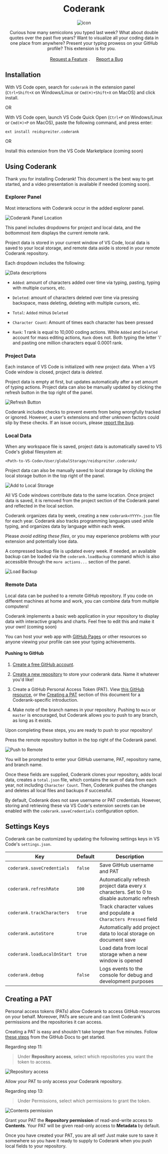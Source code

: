 <div align="center">

# Coderank

![icon](./icon.png)

</div>

<p align="center">
 Curious how many semicolons you typed last week? What about double quotes over the past five years? Want to visualize all your coding data in one place from anywhere? Present your typing prowess on your GitHub profile? This extension is for you.
    <br>
    <br>
    <a href="https://github.com/reidspreiter/coderank/issues/new?assignees=&labels=enhancement&projects=&template=feature_request.md&title=">Request a Feature</a>
 .
    <a href="https://github.com/reidspreiter/coderank/issues/new?assignees=&labels=bug&projects=&template=bug_report.md&title=">Report a Bug</a>
</p>

## Installation

With VS Code open, search for `coderank` in the extension panel (`Ctrl+Shift+X` on Windows/Linux or `Cmd(⌘)+Shift+X` on MacOS) and click install.

OR

With VS Code open, launch VS Code Quick Open (`Ctrl+P` on Windows/Linux or `Cmd(⌘)+P` on MacOS), paste the following command, and press enter:

```
ext install reidspreiter.coderank
```

OR

Install this extension from the VS Code Marketplace (coming soon)

## Using Coderank

Thank you for installing Coderank! This document is the best way to get started, and a video presentation is available if needed (coming soon).

### Explorer Panel

Most interactions with Coderank occur in the added explorer panel.

![Coderank Panel Location](./static/location.png)

This panel includes dropdowns for project and local data, and the bottommost item displays the current remote rank.

Project data is stored in your current window of VS Code, local data is saved to your local storage, and remote data aside is stored in your remote Coderank repository.

Each dropdown includes the following:

![Data descriptions](./static/panelDescriptions.png)

- `Added`: amount of characters added over time via typing, pasting, typing with multiple cursors, etc.

- `Deleted`: amount of characters deleted over time via pressing backspace, mass deleting, deleting with multiple cursors, etc.

- `Total`: `Added` minus `Deleted`

- `Character Count`: Amount of times each character has been pressed

- `Rank`: 1 rank is equal to 10,000 coding actions. While `Added` and `Deleted` account for mass editing actions, `Rank` does not. Both typing the letter 'i' and pasting one million characters equal 0.0001 rank.

### Project Data

Each instance of VS Code is initialized with new project data. When a VS Code window is closed, project data is _deleted_.

Project data is empty at first, but updates automatically after a set amount of typing actions. Project data can also be manually updated by clicking the refresh button in the top right of the panel.

![Refresh Button](./static/refresh.png)

Coderank includes checks to prevent events from being wrongfully tracked or ignored. However, a user's extensions and other unknown factors could slip by these checks. If an issue occurs, please [report the bug](https://github.com/reidspreiter/coderank/issues/new?assignees=&labels=bug&projects=&template=bug_report.md&title=).


### Local Data

When any workspace file is saved, project data is automatically saved to VS Code's global filesystem at: 

```
<Path-to-VS-Code>/User/globalStorage/reidspreiter.coderank/
```

Project data can also be manually saved to local storage by clicking the local storage button in the top right of the panel.

![Add to Local Storage](./static/projectToLocal.png)

All VS Code windows contribute data to the same location. Once project data is saved, it is removed from the project section of the Coderank panel and reflected in the local section.

Coderank organizes data by week, creating a new `coderank<YYYY>.json` file for each year. Coderank also tracks programming languages used while typing, and organizes data by language within each week.

Please _avoid editing these files_, or you may experience problems with your extension and potentially lose data.

A compressed backup file is updated every week. If needed, an available backup can be loaded via the `coderank.loadBackup` command which is also accessible through the `more actions...` section of the panel.

![Load Backup](./static/loadBackup.png)

### Remote Data

Local data can be pushed to a remote GitHub repository. If you code on different machines at home and work, you can combine data from multiple computers!

Coderank implements a basic web application in your repository to display data with interactive graphs and charts. Feel free to edit this and make it your own! (coming soon)

You can host your web app with [GitHub Pages](https://pages.github.com/) or other resources so anyone viewing your profile can see your typing achievements.

#### Pushing to GitHub

1. [Create a free GitHub account](https://github.com/).

2. [Create a new repository](https://docs.github.com/en/repositories/creating-and-managing-repositories/quickstart-for-repositories) to store your coderank data. Name it whatever you'd like!

3. Create a GitHub Personal Access Token (PAT). View [this GitHub resource](https://docs.github.com/en/authentication/keeping-your-account-and-data-secure/managing-your-personal-access-tokens#creating-a-fine-grained-personal-access-token), or the [Creating a PAT](#creating-a-pat) section of this document for a Coderank-specific introduction.

4. Make note of the branch names in your repository. Pushing to `main` or `master` is encouraged, but Coderank allows you to push to any branch, as long as it exists.

Upon completing these steps, you are ready to push to your repository!

Press the remote repository button in the top right of the Coderank panel.

![Push to Remote](./static/localToRemote.png)

You will be prompted to enter your GitHub username, PAT, repository name, and branch name.

Once these fields are supplied, Coderank clones your repository, adds local data, creates a `total.json` file, which contains the sum of data from each year, not including `Character Count`. Then, Coderank pushes the changes and deletes all local files and backups if successful.

By default, Coderank does not save username or PAT credentials. However, storing and retrieving these via VS Code's extension secrets can be enabled with the `coderank.saveCredentials` configuration option.

## Settings Keys

Coderank can be customized by updating the following settings keys in VS Code's `settings.json`.

| Key | Default | Description |
|-----|---------|-------------|
| `coderank.saveCredentials` | `false` | Save GitHub username and PAT
| `coderank.refreshRate` | `100` | Automatically refresh project data every `X` characters. Set to 0 to disable automatic refresh |
| `coderank.trackCharacters` | `true` | Track character values and populate a `Characters Pressed` field |
| `coderank.autoStore` | `true` | Automatically add project data to local storage on document save |
| `coderank.loadLocalOnStart` | `true` | Load data from local storage when a new window is opened |
| `coderank.debug` | `false` | Logs events to the console for debug and development purposes |

## Creating a PAT

Personal access tokens (PATs) allow Coderank to access GitHub resources on your behalf. Moreover, PATs are secure and can limit Coderank's permissions and the repositories it can access.

Creating a PAT is easy and shouldn't take longer than five minutes. Follow [these steps](https://docs.github.com/en/authentication/keeping-your-account-and-data-secure/managing-your-personal-access-tokens#creating-a-fine-grained-personal-access-token) from the GitHub Docs to get started.

Regarding step 11:
>Under **Repository access**, select which repositories you want the token to access.

![Repository access](./static/PATRepository.png)

Allow your PAT to only access your Coderank repository.

Regarding step 13:
>Under Permissions, select which permissions to grant the token.

![Contents permission](./static/PATPermissions.png)

Grant your PAT the **Repository permission** of read-and-write access to **Contents**. Your PAT will be given read-only access to **Metadata** by default.

Once you have created your PAT, you are all set! Just make sure to save it somewhere so you have it ready to supply to Coderank when you push local fields to your repository.
